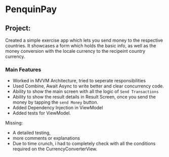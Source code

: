 # PenquinPay

## Project:

Created a simple exercise app which lets you send money to the respective countries.
It showcases a form which holds the basic info, as well as the money conversion with the locale currency to the recipeint country currency.

### Main Features
  * Worked in MVVM Architecture, tried to seperate responsibilities
  * Used Combine, Await Async to write better and clear concurrency code.
  * Ability to show the main screen with all the logic of `Send Transactions`
  * Ability to show the result details in Result Screen, once you send the money by tapping the `send Money` button.
  * Added Dependency Injection in ViewModel
  * Added tests for ViewModel.

Missing:
* A detailed testing,
* more comments or explanations
* Due to time crunch, i had to completely check with all the conditions required on the CurrencyConverterView. 

